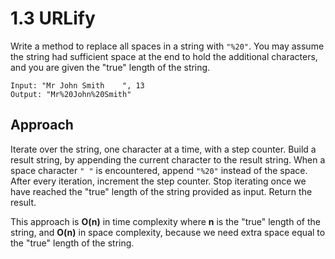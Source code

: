 # 1.3 URLify

Write a method to replace all spaces in a string with `"%20"`. You may assume the string had sufficient space at the end to hold the additional characters, and you are given the "true" length of the string.

```
Input: "Mr John Smith    ", 13
Output: "Mr%20John%20Smith"
```

## Approach

Iterate over the string, one character at a time, with a step counter. Build a result string, by appending the current character to the result string. When a space character `" "` is encountered, append `"%20"` instead of the space. After every iteration, increment the step counter. Stop iterating once we have reached the "true" length of the string provided as input. Return the result.

This approach is **O(n)** in time complexity where **n** is the "true" length of the string, and **O(n)** in space complexity, because we need extra space equal to the "true" length of the string.
